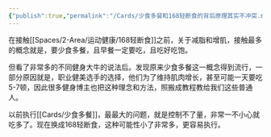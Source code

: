```yaml
---
{"publish":true,"permalink":"/Cards/少食多餐和168轻断食的背后原理其实不冲突.md","title":"少食多餐和168轻断食的背后原理其实不冲突","created":"2022-10-13","modified":"2023-03-14","published":"2025-07-12T17:46:11.720+08:00","cssclasses":""}
---
```



在接触[[Spaces/2-Area/运动健康/168轻断食]]之前，关于减脂和增肌，接触最多的概念就是，要少食多餐，且早餐一定要吃，且吃好吃饱。

但看了非常多的不同健身大牛的说法后。发现原来少食多餐这一概念得到流行，一部分原因就是，职业健美选手的选择，他们为了维持肌肉增长，甚至可能一天要吃5-7顿，因此很多健身博主也把这种理念和方法，照搬成教程教给我们这些普通人。

以前执行[[Cards/少食多餐]]，最最大的问题，就是控制不了量，非常一不小心就吃多了。现在换成168轻断食，这种可能性小了非常多，更容易执行。